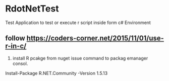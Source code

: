 # RdotNetTest

Test Application to test or execute r script inside form c# Environment 

## follow https://coders-corner.net/2015/11/01/use-r-in-c/
1. install R pcakge from nuget issue command to packag emanager consol.

Install-Package R.NET.Community -Version 1.5.13
